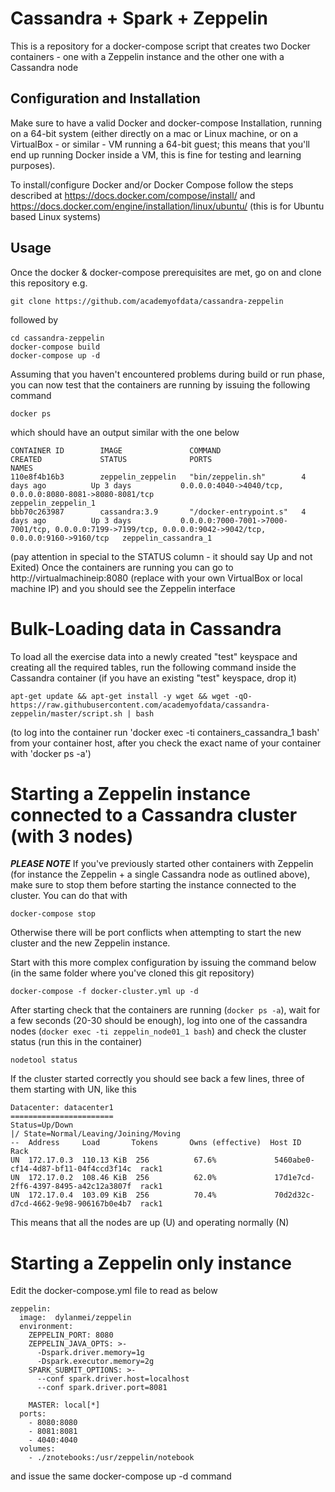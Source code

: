 # Cassandra + Spark + Zeppelin

This is a repository for a docker-compose script that creates two Docker containers - one with a Zeppelin instance and the other one with a Cassandra node

## Configuration and Installation
Make sure to have a valid Docker and docker-compose Installation, running on a 64-bit system (either directly on a mac or Linux machine, or on a VirtualBox - or similar - VM running a 64-bit guest; this means that you'll end up running Docker inside a VM, this is fine for testing and learning purposes). 

To install/configure Docker and/or Docker Compose follow the steps described at https://docs.docker.com/compose/install/ and https://docs.docker.com/engine/installation/linux/ubuntu/ (this is for Ubuntu based Linux systems)

## Usage
Once the docker & docker-compose prerequisites are met, go on and clone this repository 
e.g. 
```
git clone https://github.com/academyofdata/cassandra-zeppelin
```
followed by
```
cd cassandra-zeppelin
docker-compose build
docker-compose up -d
```
Assuming that you haven't encountered problems during build or run phase, you can now test that the containers are running by issuing the following command
```
docker ps
```
which should have an output similar with the one below
```
CONTAINER ID        IMAGE               COMMAND                  CREATED             STATUS              PORTS                                                                                                      NAMES
110e8f4b16b3        zeppelin_zeppelin   "bin/zeppelin.sh"        4 days ago          Up 3 days           0.0.0.0:4040->4040/tcp, 0.0.0.0:8080-8081->8080-8081/tcp                                                   zeppelin_zeppelin_1
bbb70c263987        cassandra:3.9       "/docker-entrypoint.s"   4 days ago          Up 3 days           0.0.0.0:7000-7001->7000-7001/tcp, 0.0.0.0:7199->7199/tcp, 0.0.0.0:9042->9042/tcp, 0.0.0.0:9160->9160/tcp   zeppelin_cassandra_1
```
(pay attention in special to the STATUS column - it should say Up and not Exited)
Once the containers are running you can go to http://virtualmachineip:8080 (replace with your own VirtualBox or local machine IP) and you should see the Zeppelin interface

# Bulk-Loading data in Cassandra
To load all the exercise data into a newly created "test" keyspace and creating all the required tables, run the following command inside the Cassandra container (if you have an existing "test" keyspace, drop it)

```
apt-get update && apt-get install -y wget && wget -qO- https://raw.githubusercontent.com/academyofdata/cassandra-zeppelin/master/script.sh | bash
```
(to log into the container run 'docker exec -ti containers_cassandra_1 bash' from your container host, after you check the exact name of your container with 'docker ps -a')

# Starting a Zeppelin instance connected to a Cassandra cluster (with 3 nodes)
***PLEASE NOTE***
If you've previously started other containers with Zeppelin (for instance the Zeppelin + a single Cassandra node as outlined above), make sure to stop them before starting the instance connected to the cluster. You can do that with
```
docker-compose stop
```

Otherwise there will be port conflicts when attempting to start the new cluster and the new Zeppelin instance. 

Start with this more complex configuration by issuing the command below (in the same folder where you've cloned this git repository)

```
docker-compose -f docker-cluster.yml up -d
```

After starting check that the containers are running (``` docker ps -a ```), wait for a few seconds (20-30 should be enough), log into one of the cassandra nodes (``` docker exec -ti zeppelin_node01_1 bash ```) and check the cluster status (run this in the container)
```
nodetool status
```
If the cluster started correctly you should see back a few lines, three of them starting with UN, like this
```
Datacenter: datacenter1
=======================
Status=Up/Down
|/ State=Normal/Leaving/Joining/Moving
--  Address     Load       Tokens       Owns (effective)  Host ID                               Rack
UN  172.17.0.3  110.13 KiB  256          67.6%             5460abe0-cf14-4d87-bf11-04f4ccd3f14c  rack1
UN  172.17.0.2  108.46 KiB  256          62.0%             17d1e7cd-2ff6-4397-8495-a42c12a3807f  rack1
UN  172.17.0.4  103.09 KiB  256          70.4%             70d2d32c-d7cd-4662-9e98-906167b0e4b7  rack1
```
This means that all the nodes are up (U) and operating normally (N)


# Starting a Zeppelin only instance

Edit the docker-compose.yml file to read as below
```
zeppelin:
  image:  dylanmei/zeppelin
  environment:
    ZEPPELIN_PORT: 8080
    ZEPPELIN_JAVA_OPTS: >-
      -Dspark.driver.memory=1g
      -Dspark.executor.memory=2g
    SPARK_SUBMIT_OPTIONS: >-
      --conf spark.driver.host=localhost
      --conf spark.driver.port=8081
      
    MASTER: local[*]
  ports:
    - 8080:8080
    - 8081:8081
    - 4040:4040
  volumes:
    - ./znotebooks:/usr/zeppelin/notebook
```
and issue the same docker-compose up -d command
